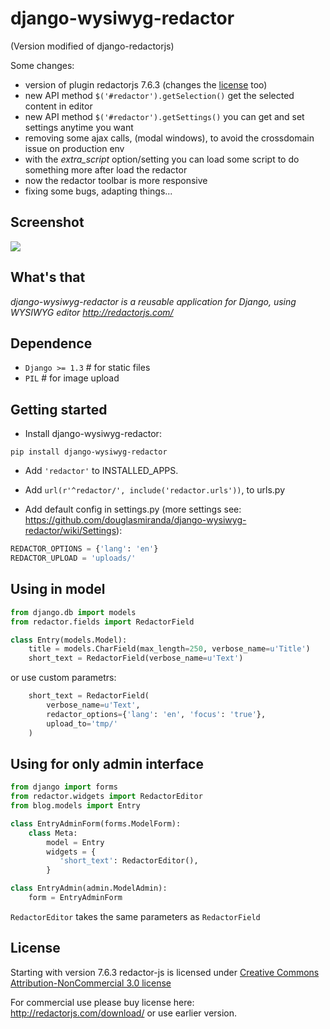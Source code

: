# django-wysiwyg-redactor

(Version modified of django-redactorjs)

Some changes:

* version of plugin redactorjs 7.6.3 (changes the [license](#license) too)
* new API method `$('#redactor').getSelection()` get the selected content in editor
* new API method `$('#redactor').getSettings()` you can get and set settings anytime you want
* removing some ajax calls, (modal windows), to avoid the crossdomain issue on production env
* with the *extra_script* option/setting you can load some script to do something more after load the redactor
* now the redactor toolbar is more responsive
* fixing some bugs, adapting things...

## Screenshot

<img src="https://raw.github.com/douglasmiranda/django-wysiwyg-redactor/master/static/img/screenshot.png">

What's that
-----------

*django-wysiwyg-redactor is a reusable application for Django, using WYSIWYG editor http://redactorjs.com/*

Dependence
-----------

- `Django >= 1.3` # for static files
- `PIL` # for image upload

Getting started
---------------

* Install django-wysiwyg-redactor:

```pip install django-wysiwyg-redactor```

* Add `'redactor'` to INSTALLED_APPS.

* Add `url(r'^redactor/', include('redactor.urls'))`, to urls.py

* Add default config in settings.py (more settings see: <https://github.com/douglasmiranda/django-wysiwyg-redactor/wiki/Settings>):

```python
REDACTOR_OPTIONS = {'lang': 'en'}
REDACTOR_UPLOAD = 'uploads/'
```

Using in model
--------------

```python
from django.db import models
from redactor.fields import RedactorField

class Entry(models.Model):
    title = models.CharField(max_length=250, verbose_name=u'Title')
    short_text = RedactorField(verbose_name=u'Text')
```
or use custom parametrs:
```python
    short_text = RedactorField(
        verbose_name=u'Text',
        redactor_options={'lang': 'en', 'focus': 'true'},
        upload_to='tmp/'
    )
```
Using for only admin interface
-----------------------------
```python
from django import forms
from redactor.widgets import RedactorEditor
from blog.models import Entry

class EntryAdminForm(forms.ModelForm):
    class Meta:
        model = Entry
        widgets = {
           'short_text': RedactorEditor(),
        }

class EntryAdmin(admin.ModelAdmin):
    form = EntryAdminForm
```

`RedactorEditor` takes the same parameters as `RedactorField`

## License 
Starting with version 7.6.3 redactor-js is licensed under [Creative Commons Attribution-NonCommercial 3.0 license](http://creativecommons.org/licenses/by-nc/3.0/)

For commercial use please buy license here: http://redactorjs.com/download/ or use earlier version.